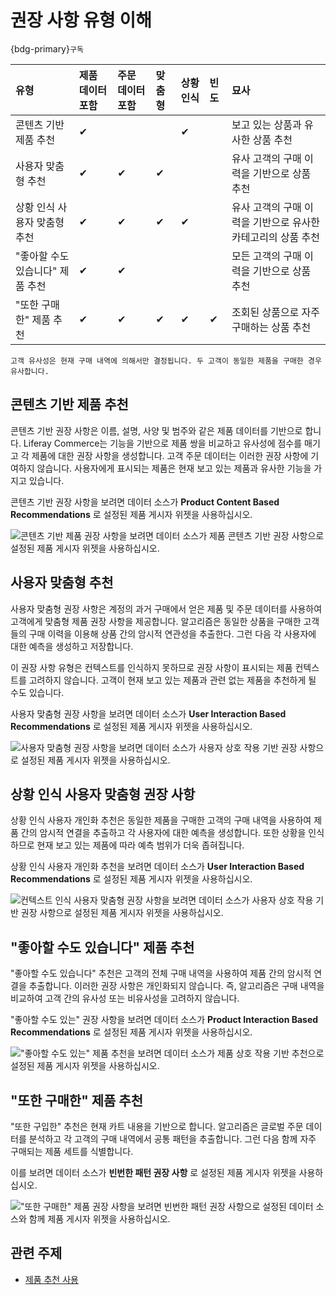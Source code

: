 # 권장 사항 유형 이해

{bdg-primary}`구독`

| 유형                  | 제품 데이터 포함 | 주문 데이터 포함 | 맞춤형      | 상황 인식    | 빈도       | 묘사                                 |
|:------------------- |:--------- |:--------- |:-------- |:-------- |:-------- |:---------------------------------- |
| 콘텐츠 기반 제품 추천        | &#10004;  |           |          | &#10004; |          | 보고 있는 상품과 유사한 상품 추천                |
| 사용자 맞춤형 추천          | &#10004;  | &#10004;  | &#10004; |          |          | 유사 고객의 구매 이력을 기반으로 상품 추천           |
| 상황 인식 사용자 맞춤형 추천    | &#10004;  | &#10004;  | &#10004; | &#10004; |          | 유사 고객의 구매 이력을 기반으로 유사한 카테고리의 상품 추천 |
| "좋아할 수도 있습니다" 제품 추천 | &#10004;  | &#10004;  |          |          |          | 모든 고객의 구매 이력을 기반으로 상품 추천           |
| "또한 구매한" 제품 추천      | &#10004;  | &#10004;  | &#10004; | &#10004; | &#10004; | 조회된 상품으로 자주 구매하는 상품 추천             |

```{important}
고객 유사성은 현재 구매 내역에 의해서만 결정됩니다. 두 고객이 동일한 제품을 구매한 경우 유사합니다.
```

## 콘텐츠 기반 제품 추천

콘텐츠 기반 권장 사항은 이름, 설명, 사양 및 범주와 같은 제품 데이터를 기반으로 합니다. Liferay Commerce는 기능을 기반으로 제품 쌍을 비교하고 유사성에 점수를 매기고 각 제품에 대한 권장 사항을 생성합니다. 고객 주문 데이터는 이러한 권장 사항에 기여하지 않습니다. 사용자에게 표시되는 제품은 현재 보고 있는 제품과 유사한 기능을 가지고 있습니다.

콘텐츠 기반 권장 사항을 보려면 데이터 소스가 **Product Content Based Recommendations** 로 설정된 제품 게시자 위젯을 사용하십시오.

![콘텐츠 기반 제품 권장 사항을 보려면 데이터 소스가 제품 콘텐츠 기반 권장 사항으로 설정된 제품 게시자 위젯을 사용하십시오.](./understanding-recommendation-types/images/01.png)

## 사용자 맞춤형 추천

사용자 맞춤형 권장 사항은 계정의 과거 구매에서 얻은 제품 및 주문 데이터를 사용하여 고객에게 맞춤형 제품 권장 사항을 제공합니다. 알고리즘은 동일한 상품을 구매한 고객들의 구매 이력을 이용해 상품 간의 암시적 연관성을 추출한다. 그런 다음 각 사용자에 대한 예측을 생성하고 저장합니다.

이 권장 사항 유형은 컨텍스트를 인식하지 못하므로 권장 사항이 표시되는 제품 컨텍스트를 고려하지 않습니다. 고객이 현재 보고 있는 제품과 관련 없는 제품을 추천하게 될 수도 있습니다.

사용자 맞춤형 권장 사항을 보려면 데이터 소스가 **User Interaction Based Recommendations** 로 설정된 제품 게시자 위젯을 사용하십시오.

![사용자 맞춤형 권장 사항을 보려면 데이터 소스가 사용자 상호 작용 기반 권장 사항으로 설정된 제품 게시자 위젯을 사용하십시오.](./understanding-recommendation-types/images/02.png)

## 상황 인식 사용자 맞춤형 권장 사항

상황 인식 사용자 개인화 추천은 동일한 제품을 구매한 고객의 구매 내역을 사용하여 제품 간의 암시적 연결을 추출하고 각 사용자에 대한 예측을 생성합니다. 또한 상황을 인식하므로 현재 보고 있는 제품에 따라 예측 범위가 더욱 좁혀집니다.

상황 인식 사용자 개인화 추천을 보려면 데이터 소스가 **User Interaction Based Recommendations** 로 설정된 제품 게시자 위젯을 사용하십시오.

![컨텍스트 인식 사용자 맞춤형 권장 사항을 보려면 데이터 소스가 사용자 상호 작용 기반 권장 사항으로 설정된 제품 게시자 위젯을 사용하십시오.](./understanding-recommendation-types/images/02.png)

## "좋아할 수도 있습니다" 제품 추천

"좋아할 수도 있습니다" 추천은 고객의 전체 구매 내역을 사용하여 제품 간의 암시적 연결을 추출합니다. 이러한 권장 사항은 개인화되지 않습니다. 즉, 알고리즘은 구매 내역을 비교하여 고객 간의 유사성 또는 비유사성을 고려하지 않습니다.

"좋아할 수도 있는" 권장 사항을 보려면 데이터 소스가 **Product Interaction Based Recommendations** 로 설정된 제품 게시자 위젯을 사용하십시오.

!["좋아할 수도 있는" 제품 추천을 보려면 데이터 소스가 제품 상호 작용 기반 추천으로 설정된 제품 게시자 위젯을 사용하십시오.](./understanding-recommendation-types/images/03.png)

## "또한 구매한" 제품 추천

"또한 구입한" 추천은 현재 카트 내용을 기반으로 합니다. 알고리즘은 글로벌 주문 데이터를 분석하고 각 고객의 구매 내역에서 공통 패턴을 추출합니다. 그런 다음 함께 자주 구매되는 제품 세트를 식별합니다.

이를 보려면 데이터 소스가 **빈번한 패턴 권장 사항** 로 설정된 제품 게시자 위젯을 사용하십시오.

!["또한 구매한" 제품 권장 사항을 보려면 빈번한 패턴 권장 사항으로 설정된 데이터 소스와 함께 제품 게시자 위젯을 사용하십시오.](./understanding-recommendation-types/images/04.png)

## 관련 주제

* [제품 추천 사용](./using-product-recommendations.md)
